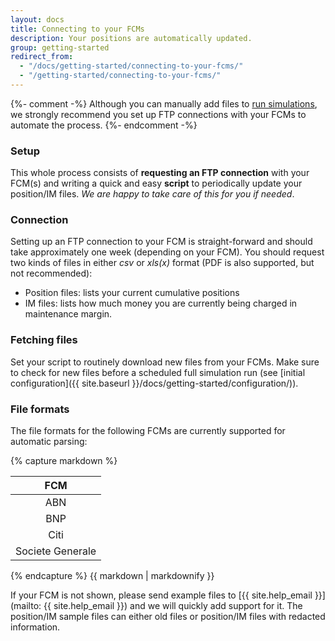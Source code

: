 ```yaml
---
layout: docs
title: Connecting to your FCMs
description: Your positions are automatically updated.
group: getting-started
redirect_from:
  - "/docs/getting-started/connecting-to-your-fcms/"
  - "/getting-started/connecting-to-your-fcms/"
---
```


{%- comment -%}
Although you can manually add files to [run simulations](/link-to-simulations-explanation), we strongly recommend you set up FTP connections with your FCMs to automate the process.
{%- endcomment -%}

### Setup

This whole process consists of **requesting an FTP connection** with your FCM(s) and writing a quick and easy **script** to periodically update your position/IM files. *We are happy to take care of this for you if needed*.

### Connection

Setting up an FTP connection to your FCM is straight-forward and should take approximately one week (depending on your FCM). You should request two kinds of files in either *csv* or *xls(x)* format (PDF is also supported, but not recommended):
- Position files: lists your current cumulative positions
- IM files: lists how much money you are currently being charged in maintenance margin.

### Fetching files

Set your script to routinely download new files from your FCMs. Make sure to check for new files before a scheduled full simulation run (see [initial configuration]({{ site.baseurl }}/docs/getting-started/configuration/)).

### File formats

The file formats for the following FCMs are currently supported for automatic parsing:
<div class="half-table">
{% capture markdown %}

| FCM              |
|:----------------:|
| ABN              |
| BNP              |
| Citi             |
| Societe Generale |

{% endcapture %}
{{ markdown | markdownify }}
</div>

If your FCM is not shown, please send example files to [{{ site.help_email }}](mailto: {{ site.help_email }}) and we will quickly add support for it. The position/IM sample files can either old files or position/IM files with redacted information.